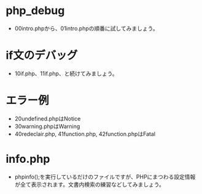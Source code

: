 # php_debug
- 00intro.phpから、01intro.phpの順番に試してみましょう。

# if文のデバッグ
- 10if.php、11if.php、と続けてみましょう。

# エラー例
- 20undefined.phpはNotice
- 30warning.phpはWarning
- 40redeclair.php, 41function.php, 42function.phpはFatal

# info.php
- phpinfo();を実行しているだけのファイルですが、PHPにまつわる設定情報が全て表示されます。文書内検索の練習などしてみましょう。

